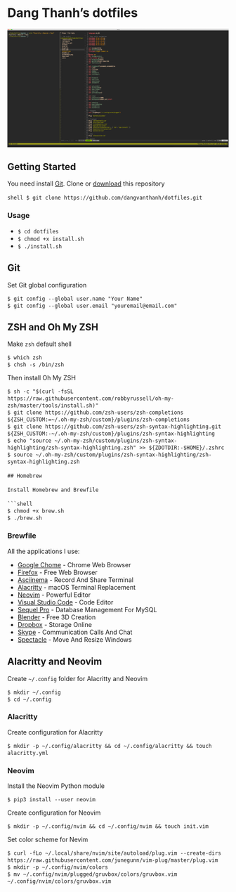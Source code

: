 # Dang Thanh’s dotfiles

![](screenshot.png)

## Getting Started

You need install [Git](https://git-scm.com/). Clone or [download](https://github.com/dangvanthanh/dotfiles/archive/master.zip) this repository

```shell $ git clone https://github.com/dangvanthanh/dotfiles.git ``` 
### Usage

- `$ cd dotfiles`
- `$ chmod +x install.sh`
- `$ ./install.sh`

## Git

Set Git global configuration

```shell
$ git config --global user.name "Your Name"
$ git config --global user.email "youremail@email.com"
```

## ZSH and Oh My ZSH

Make `zsh` default shell

```shell
$ which zsh
$ chsh -s /bin/zsh
```

Then install Oh My ZSH

```shell
$ sh -c "$(curl -fsSL https://raw.githubusercontent.com/robbyrussell/oh-my-zsh/master/tools/install.sh)"
$ git clone https://github.com/zsh-users/zsh-completions ${ZSH_CUSTOM:=~/.oh-my-zsh/custom}/plugins/zsh-completions
$ git clone https://github.com/zsh-users/zsh-syntax-highlighting.git ${ZSH_CUSTOM:-~/.oh-my-zsh/custom}/plugins/zsh-syntax-highlighting
$ echo "source ~/.oh-my-zsh/custom/plugins/zsh-syntax-highlighting/zsh-syntax-highlighting.zsh" >> ${ZDOTDIR:-$HOME}/.zshrc
$ source ~/.oh-my-zsh/custom/plugins/zsh-syntax-highlighting/zsh-syntax-highlighting.zsh

## Homebrew

Install Homebrew and Brewfile

```shell
$ chmod +x brew.sh
$ ./brew.sh
```

### Brewfile

All the applications I use:

- [Google Chome](https://www.google.com/chrome/) - Chrome Web Browser
- [Firefox](https://www.mozilla.org/en-US/firefox/new/) - Free Web Browser
- [Asciinema](https://asciinema.org/) - Record And Share Terminal
- [Alacritty](https://github.com/jwilm/alacritty) - macOS Terminal Replacement
- [Neovim](https://github.com/neovim/neovim) - Powerful Editor
- [Visual Studio Code](https://code.visualstudio.com/) - Code Editor
- [Sequel Pro](https://www.sequelpro.com/) - Database Management For MySQL
- [Blender](https://www.blender.org/) - Free 3D Creation
- [Dropbox](https://www.dropbox.com/) - Storage Online
- [Skype](https://www.skype.com/en/) - Communication Calls And Chat
- [Spectacle](https://www.spectacleapp.com/) - Move And Resize Windows

## Alacritty and Neovim

Create `~/.config` folder for Alacritty and Neovim

```
$ mkdir ~/.config
$ cd ~/.config 
```

### Alacritty

Create configuration for Alacritty

```shell
$ mkdir -p ~/.config/alacritty && cd ~/.config/alacritty && touch alacritty.yml
```

### Neovim

Install the Neovim Python module

```shell
$ pip3 install --user neovim
```

Create configuration for Neovim

```shell
$ mkdir -p ~/.config/nvim && cd ~/.config/nvim && touch init.vim
```

Set color scheme for Nevim

```shell
$ curl -fLo ~/.local/share/nvim/site/autoload/plug.vim --create-dirs https://raw.githubusercontent.com/junegunn/vim-plug/master/plug.vim
$ mkdir -p ~/.config/nvim/colors
$ mv ~/.config/nvim/plugged/gruvbox/colors/gruvbox.vim ~/.config/nvim/colors/gruvbox.vim
```